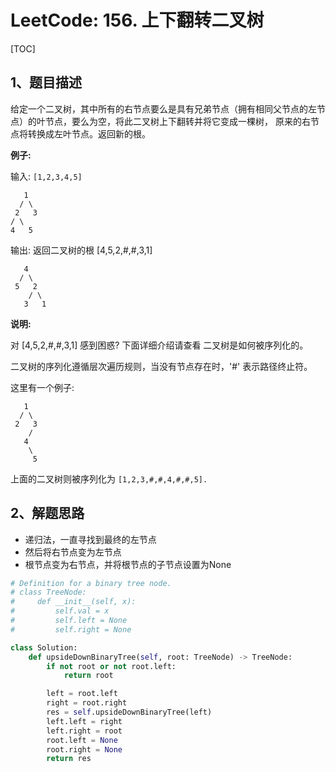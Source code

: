 # LeetCode: 156. 上下翻转二叉树

[TOC]

## 1、题目描述

给定一个二叉树，其中所有的右节点要么是具有兄弟节点（拥有相同父节点的左节点）的叶节点，要么为空，将此二叉树上下翻转并将它变成一棵树， 原来的右节点将转换成左叶节点。返回新的根。

**例子:**

输入:  `[1,2,3,4,5]`

 ```
    1
   / \
  2   3
 / \
4   5
 ```



输出: 返回二叉树的根 [4,5,2,#,#,3,1]

```
   4
  / \
 5   2
    / \
   3   1  
```

**说明:**

对 [4,5,2,#,#,3,1] 感到困惑? 下面详细介绍请查看 二叉树是如何被序列化的。

二叉树的序列化遵循层次遍历规则，当没有节点存在时，'#' 表示路径终止符。

这里有一个例子:

```
   1
  / \
 2   3
    /
   4
    \
     5
```

上面的二叉树则被序列化为 `[1,2,3,#,#,4,#,#,5].`



## 2、解题思路

- 递归法，一直寻找到最终的左节点
- 然后将右节点变为左节点
- 根节点变为右节点，并将根节点的子节点设置为None



```python
# Definition for a binary tree node.
# class TreeNode:
#     def __init__(self, x):
#         self.val = x
#         self.left = None
#         self.right = None

class Solution:
    def upsideDownBinaryTree(self, root: TreeNode) -> TreeNode:
        if not root or not root.left:
            return root

        left = root.left
        right = root.right
        res = self.upsideDownBinaryTree(left)
        left.left = right
        left.right = root
        root.left = None
        root.right = None
        return res
```

